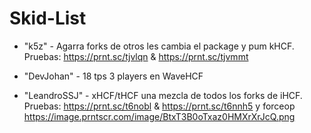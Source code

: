 # Skid-List

* "k5z" - Agarra forks de otros les cambia el package y pum kHCF. Pruebas: https://prnt.sc/tjvlqn & https://prnt.sc/tjvmmt

* "DevJohan" - 18 tps 3 players en WaveHCF

* "LeandroSSJ" - xHCF/tHCF una mezcla de todos los forks de iHCF. Pruebas: https://prnt.sc/t6nobl & https://prnt.sc/t6nnh5 y forceop https://image.prntscr.com/image/BtxT3B0oTxaz0HMXrXrJcQ.png

